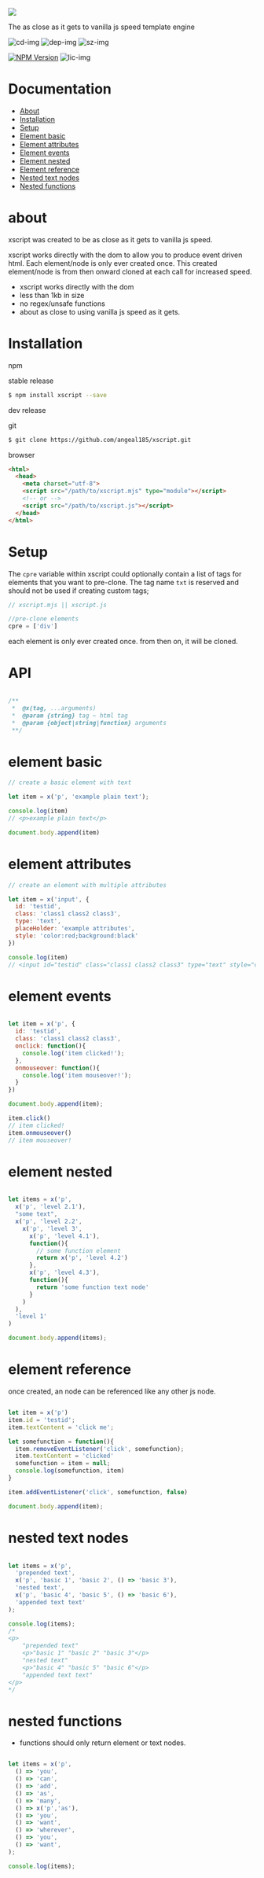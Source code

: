 ![](https://i.postimg.cc/yxScBtjZ/xscriptsm.png)

The as close as it gets to vanilla js speed template engine

![cd-img] ![dep-img] ![sz-img]

[![NPM Version][npm-img]][npm-url] ![lic-img]

# Documentation

- [About](#about)
- [Installation](#installation)
- [Setup](#setup)
- [Element basic](#element-basic)
- [Element attributes](#element-attributes)
- [Element events](#element-events)
- [Element nested](#element-nested)
- [Element reference](#element-reference)
- [Nested text nodes](#nested-text-nodes)
- [Nested functions](#nested-functions)

# about

xscript was created to be as close as it gets to vanilla js speed.

xscript works directly with the dom to allow you to produce event driven html. Each element/node is only ever created once. This created element/node is from then onward cloned at each call for increased speed.

* xscript works directly with the dom
* less than 1kb in size
* no regex/unsafe functions
* about as close to using vanilla js speed as it gets.

# Installation

npm

stable release

```sh
$ npm install xscript --save
```

dev release

git
```sh
$ git clone https://github.com/angeal185/xscript.git
```

browser

```html
<html>
  <head>
    <meta charset="utf-8">
    <script src="/path/to/xscript.mjs" type="module"></script>
    <!-- or -->
    <script src="/path/to/xscript.js"></script>
  </head>
</html>
```

# Setup

The `cpre` variable within xscript could optionally contain a list of tags for elements
that you want to pre-clone. The tag name `txt` is reserved and should not
be used if creating custom tags;

```js
// xscript.mjs || xscript.js

//pre-clone elements
cpre = ['div']

```

each element is only ever created once. from then on, it will be cloned.


# API

```js

/**
 *  @x(tag, ...arguments)
 *  @param {string} tag ~ html tag
 *  @param {object|string|function} arguments
 **/

```

# element basic

```js
// create a basic element with text

let item = x('p', 'example plain text');

console.log(item)
// <p>example plain text</p>

document.body.append(item)

```

# element attributes
```js
// create an element with multiple attributes

let item = x('input', {
  id: 'testid',
  class: 'class1 class2 class3',
  type: 'text',
  placeHolder: 'example attributes',
  style: 'color:red;background:black'
})

console.log(item)
// <input id="testid" class="class1 class2 class3" type="text" style="color:red;background:black" placeholder="example attributes">

```

# element events
```js

let item = x('p', {
  id: 'testid',
  class: 'class1 class2 class3',
  onclick: function(){
    console.log('item clicked!');
  },
  onmouseover: function(){
    console.log('item mouseover!');
  }
})

document.body.append(item);

item.click()
// item clicked!
item.onmouseover()
// item mouseover!
```

# element nested
```js

let items = x('p',
  x('p', 'level 2.1'),
  "some text",
  x('p', 'level 2.2',
    x('p', 'level 3',
      x('p', 'level 4.1'),
      function(){
        // some function element
        return x('p', 'level 4.2')
      },
      x('p', 'level 4.3'),
      function(){
        return 'some function text node'
      }
    )
  ),
  'level 1'
)

document.body.append(items);
```

# element reference

once created, an node can be referenced like any other js node.

```js

let item = x('p')
item.id = 'testid';
item.textContent = 'click me';

let somefunction = function(){
  item.removeEventListener('click', somefunction);
  item.textContent = 'clicked'
  somefunction = item = null;
  console.log(somefunction, item)
}

item.addEventListener('click', somefunction, false)

document.body.append(item);

```

# nested text nodes
```js

let items = x('p',
  'prepended text',
  x('p', 'basic 1', 'basic 2', () => 'basic 3'),
  'nested text',
  x('p', 'basic 4', 'basic 5', () => 'basic 6'),
  'appended text text'
);

console.log(items);
/*
<p>
    "prepended text"
    <p>"basic 1" "basic 2" "basic 3"</p>
    "nested text"
    <p>"basic 4" "basic 5" "basic 6"</p>
    "appended text text"
</p>
*/
```

# nested functions

* functions should only return element or text nodes.

```js

let items = x('p',
  () => 'you',
  () => 'can',
  () => 'add',
  () => 'as',
  () => 'many',
  () => x('p','as'),
  () => 'you',
  () => 'want',
  () => 'wherever',
  () => 'you',
  () => 'want',
);

console.log(items);

```

[cd-img]: https://app.codacy.com/project/badge/Grade/f50fda3363e741a7907ffaadb806595e
[npm-img]: https://badgen.net/npm/v/xscript?style=flat-square
[dep-img]:https://badgen.net/david/dep/angeal185/xscript?style=flat-square
[sz-img]:https://badgen.net/packagephobia/publish/xscript?style=flat-square
[lic-img]: https://badgen.net/github/license/angeal185/xscript?style=flat-square
[npm-url]: https://npmjs.org/package/xscript
